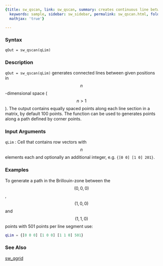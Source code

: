 ```yaml
---
{title: sw_qscan, link: sw_qscan, summary: creates continuous line between coordinates,
  keywords: sample, sidebar: sw_sidebar, permalink: sw_qscan.html, folder: swfiles,
  mathjax: 'true'}

---
```

  
### Syntax
  
`qOut = sw_qscan(qLim)`
  
### Description
  
 `qOut = sw_qscan(qLim)` generates connected lines between given
 positions in $$n$$-dimensional space ($$n>1$$). The output contains equally
 spaced points along each line section in a matrix, by default 100
 points. The function can be used to generates points along a path
 defined by corner points.
 
### Input Arguments
 
`qLim`
: Cell that contains row vectors with $$n$$ elements each and optionally an
  additional integer, e.g. `{[0 0] [1 0] 201}`.
 
### Examples
  
To generate a path in the Brillouin-zone between the $$(0,0,0)$$, $$(1,0,0)$$
and $$(1,1,0)$$ points with 501 points per line segment use:
 
```matlab
qLim = {[0 0 0] [1 0 0] [1 1 0] 501}
```
 
### See Also
 
[sw_qgrid](sw_qgrid.html)
 

